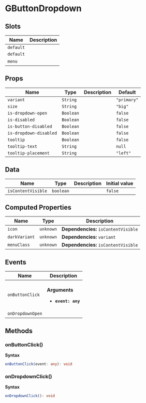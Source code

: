 # GButtonDropdown

## Slots

| Name      | Description |
| --------- | ----------- |
| `default` |             |
| `default` |             |
| `menu`    | &nbsp;      |

## Props

| Name                   | Type      | Description | Default     |
| ---------------------- | --------- | ----------- | ----------- |
| `variant`              | `String`  |             | `"primary"` |
| `size`                 | `String`  |             | `"big"`     |
| `is-dropdown-open`     | `Boolean` |             | `false`     |
| `is-disabled`          | `Boolean` |             | `false`     |
| `is-button-disabled`   | `Boolean` |             | `false`     |
| `is-dropdown-disabled` | `Boolean` |             | `false`     |
| `tooltip`              | `Boolean` |             | `false`     |
| `tooltip-text`         | `String`  |             | `null`      |
| `tooltip-placement`    | `String`  |             | `"left"`    |

## Data

| Name               | Type      | Description | Initial value |
| ------------------ | --------- | ----------- | ------------- |
| `isContentVisible` | `boolean` |             | `false`       |

## Computed Properties

| Name          | Type      | Description                          |
| ------------- | --------- | ------------------------------------ |
| `icon`        | `unknown` | **Dependencies:** `isContentVisible` |
| `darkVariant` | `unknown` | **Dependencies:** `variant`          |
| `menuClass`   | `unknown` | **Dependencies:** `isContentVisible` |

## Events

| Name             | Description                                               |
| ---------------- | --------------------------------------------------------- |
| `onButtonClick`  | <br/>**Arguments**<br/><ul><li>**`event: any`**</li></ul> |
| `onDropdownOpen` | &nbsp;                                                    |

## Methods

### onButtonClick()

**Syntax**

```typescript
onButtonClick(event: any): void
```

### onDropdownClick()

**Syntax**

```typescript
onDropdownClick(): void
```

